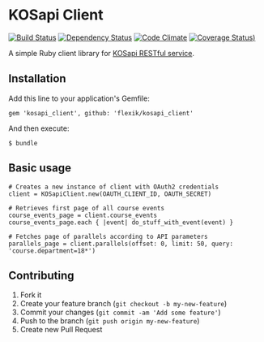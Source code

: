 # KOSapi Client

[![Build Status](http://img.shields.io/travis/flexik/kosapi_client.svg)][travis]
[![Dependency Status](http://img.shields.io/gemnasium/flexik/kosapi_client.svg)][gemnasium]
[![Code Climate](http://img.shields.io/codeclimate/github/flexik/kosapi_client.svg)][codeclimate]
[![Coverage Status](https://img.shields.io/codeclimate/coverage/github/cvut/sirius.svg))][codeclimate]

[travis]: http://travis-ci.org/flexik/kosapi_client
[gemnasium]: https://gemnasium.com/flexik/kosapi_client
[codeclimate]: https://codeclimate.com/github/flexik/kosapi_client

A simple Ruby client library for [KOSapi RESTful service](https://kosapi.fit.cvut.cz).

## Installation

Add this line to your application's Gemfile:

    gem 'kosapi_client', github: 'flexik/kosapi_client'

And then execute:

    $ bundle

<!--
Or install it yourself as:

    $ gem install kosapi_client
-->

## Basic usage

    # Creates a new instance of client with OAuth2 credentials
    client = KOSapiClient.new(OAUTH_CLIENT_ID, OAUTH_SECRET)

    # Retrieves first page of all course events
    course_events_page = client.course_events
    course_events_page.each { |event| do_stuff_with_event(event) }

    # Fetches page of parallels according to API parameters
    parallels_page = client.parallels(offset: 0, limit: 50, query: 'course.department=18*')

<!--
## Priority Resources to implement

    Exams
    People
    Rooms
    Students
    Teachers
-->

## Contributing

1. Fork it
2. Create your feature branch (`git checkout -b my-new-feature`)
3. Commit your changes (`git commit -am 'Add some feature'`)
4. Push to the branch (`git push origin my-new-feature`)
5. Create new Pull Request

